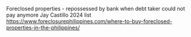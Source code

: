 
Foreclosed properties - repossessed by bank when debt taker could not pay anymore
Jay Castillo
2024 list
https://www.foreclosurephilippines.com/where-to-buy-foreclosed-properties-in-the-philippines/